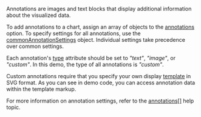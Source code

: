 Annotations are images and text blocks that display additional information about the visualized data.

To add annotations to a chart, assign an array of objects to the [annotations](/Documentation/ApiReference/Data_Visualization_Widgets/dxVectorMap/Configuration/annotations/) option. To specify settings for all annotations, use the [commonAnnotationSettings](/Documentation/ApiReference/Data_Visualization_Widgets/dxVectorMap/Configuration/commonAnnotationSettings/) object. Individual settings take precedence over common settings.

Each annotation's [type](/Documentation/ApiReference/Data_Visualization_Widgets/dxVectorMap/Configuration/annotations/#type) attribute should be set to *"text"*, *"image"*, or *"custom"*. In this demo, the type of all annotations is *"custom"*.

Custom annotations require that you specify your own display [template](/Documentation/ApiReference/Data_Visualization_Widgets/dxVectorMap/Configuration/annotations/#template) in SVG format. As you can see in demo code, you can access annotation data within the template markup.

For more information on annotation settings, refer to the [annotations[]](/Documentation/ApiReference/Data_Visualization_Widgets/dxVectorMap/Configuration/annotations/) help topic.
